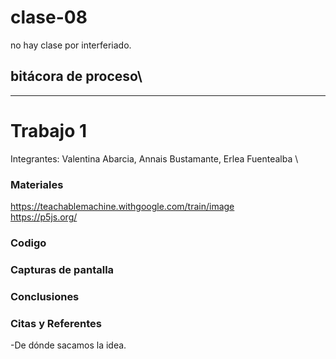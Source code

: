 # clase-08

no hay clase por interferiado.

## bitácora de proceso\
___

# Trabajo 1

Integrantes: Valentina Abarcia, Annais Bustamante, Erlea Fuentealba \

### Materiales
https://teachablemachine.withgoogle.com/train/image \
https://p5js.org/

### Codigo




### Capturas de pantalla

### Conclusiones

### Citas y Referentes
-De dónde sacamos la idea.


